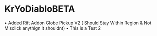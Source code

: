 # KrYoDiabloBETA
• Added Rift Addon Globe Pickup V2 ( Should Stay Within Region & Not Misclick anythign it shouldnt)
• This is a Test 2

